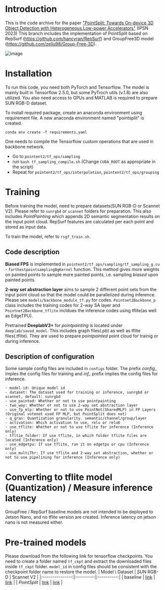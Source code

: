 # Introduction
This is the code archive for the paper ["PointSplit: Towards On-device 3D Object Detection with Heterogeneous Low-power Accelerators"](https://dl.acm.org/doi/abs/10.1145/3583120.3587045) (IPSN 2023)
This branch includes the implementation of PointSplit based on RepSurf (https://github.com/hancyran/RepSurf) and GroupFree3D model (https://github.com/zeliu98/Group-Free-3D).

![image](figs/Fig3.png)

# Installation
To run this code, you need both PyTorch and Tensorflow. The model is mainly built in Tensorflow 2.5.0, but some PyTroch utils (v.1.8) are also utilized. You also need access to GPUs and MATLAB is required to prepare SUN RGB-D dataset.

To install required package, create an anaconda environment using requirement file. A new anaconda environment named "pointsplit" is created.
```
conda env create -f requirements.yaml
```

One needs to compile the Tensorflow custom operations that are used in backbone network. 
- Go to `pointent2/tf_ops/sampling`
- run `bash tf_sampling_compile.sh` (Change `CUDA_ROOT` as appropriate in the script)
- Repeat for `pointent2/tf_ops/interpolation`, `pointent2/tf_ops/grouping`

# Training
Before training the model, need to prepare datasets(SUN RGB-D or Scannet V2). Please refer to `sunrgbd` or `scannet` folders for preparation. This also includes *PointPainting* which appends 2D semantic segmentation results on the input point cloud. 
RepSurf features are calculated per each point and stored as input data.


To train the model, refer to `rsgf_train.sh`.

## Code description
**Biased FPS** is implemented in `pointent2/tf_ops/sampling/tf_sampling_g.cu` - `farthestpointsamplingBgKernel` function. This method gives more weights on painted points to sample more painted points, i.e. sampling *biased* upon painted points.

**2-way set abstraction layer** aims to sample 2 different point sets from the input point cloud so that the model could be parallelized during inference. Please see `models/backbone_module_tf.py` for codes. `Pointnet2Backbone_p` class includes the training codes for 2-way SA layer and `Pointnet2Backbone_tflite` incldues the inference codes using tflite(as well as EdgeTPU).

Pretrained **DeeplabV3+** for *pointpainting* is located under `deeplab/saved_model`. This includes graph files(.pb) as well as tflite files(.tflite). They are used to prepare *pointpainted* point cloud for trainig or during inference.

## Description of configuration
Some sample config files are included in `configs` folder. The prefix *config_* imples the config files for training and *inf_* prefix implies the config files for inference.
```
- model-id: Unique model id
- dataset: The dataset used for training or inference, sunrgbd or scannet, default: sunrgbd
- use_painted: Whether or not to use pointpainting
- two_way: Whether or not to use 2-way set abstraction layer
- use_fp_mlp: Whether or not to use PointNet(SharedMLP) in FP Layers (Original votenet used FP MLP, but PointSplit does not)
- q_gran: Quantization granularity. semantic/channel/group/layer
- activation: Which activation to use, relu or relu6
- use_tflite: Whether or not to use tflite for inference (Inference only)
- tfltie_folder: If use tflite, in which folder tflite files are located (Inference only)
- use_edgetpu: If use tflite, run it on edgetpu or cpu (Inference only)
- use_multiThr: If use tflite and 2-way set abstraction, whether or not to use pipelining for inference (Inference only)
```

# Converting to tflite model (Quantization) / Measure inference latency
GroupFree / RepSurf baseline models are not intended to be deployed to Jetson Nano, and no tflite version are created.
Inference latency on jetson nano is not measured either.

# Pre-trained models
Please download from the following link for tensorflow checkpoints. You need to create a folder named `tf_ckpt` and extract the downloaded files inside `tf_ckpt` folder. `model_id`  in config files should be consistent with the checkpoint folder name to restore the model.
| Model \ Dataset | SUN RGB-D | Scannet V2 |
|:---------------:|:---------:|:----------:|
|     baseline    | [link](https://mysnu-my.sharepoint.com/:u:/g/personal/gundo0102_seoul_ac_kr/Ed_DCaPz4NJMqbLLV5Gw0iwBDJfCatEbja7x5ZyY0kzDOw?e=KuLaa0)      | [link](https://mysnu-my.sharepoint.com/:u:/g/personal/gundo0102_seoul_ac_kr/Ec2_PiT7DQNAqEIhGEpKPbIBQC4JzlIxJ4Y196KpcCtidA?e=QHvZBk)       |
|    _PointSplit_ | [link](https://mysnu-my.sharepoint.com/:u:/g/personal/gundo0102_seoul_ac_kr/EekkhWr-NDFJuqz_2jkM_NEBi_l3ZwkPEqApThqkOqQj4w?e=I21phR)      | [link](https://mysnu-my.sharepoint.com/:u:/g/personal/gundo0102_seoul_ac_kr/EeZxveuqLTJJsyo9xN80EpQBCPbCL6zc8tmzc2BXr3Y16g?e=oXaFWO)       |